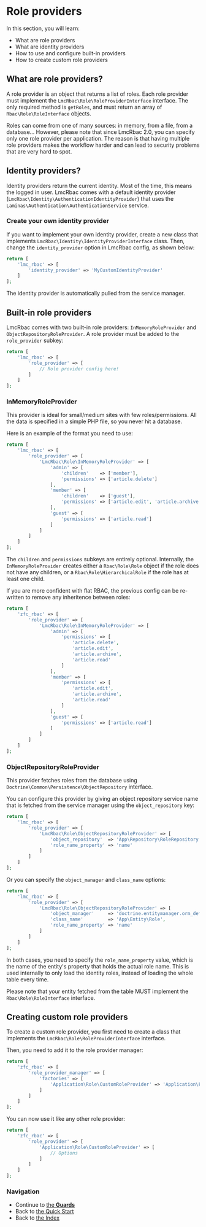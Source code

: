 # Role providers

In this section, you will learn:

* What are role providers
* What are identity providers
* How to use and configure built-in providers
* How to create custom role providers

## What are role providers?

A role provider is an object that returns a list of roles. Each role provider must implement the
`LmcRbac\Role\RoleProviderInterface` interface. The only required method is `getRoles`, and must return an array
of `Rbac\Role\RoleInterface` objects.

Roles can come from one of many sources: in memory, from a file, from a database... However, please note that since LmcRbac
2.0, you can specify only one role provider per application. The reason is that having multiple role providers makes
the workflow harder and can lead to security problems that are very hard to spot.

## Identity providers?

Identity providers return the current identity. Most of the time, this means the logged in user. LmcRbac comes with a
default identity provider (`LmcRbac\Identity\AuthenticationIdentityProvider`) that uses the
`Laminas\Authentication\AuthenticationService` service.

### Create your own identity provider

If you want to implement your own identity provider, create a new class that implements
`LmcRbac\Identity\IdentityProviderInterface` class. Then, change the `identity_provider` option in LmcRbac config,
as shown below:

```php
return [
    'lmc_rbac' => [
        'identity_provider' => 'MyCustomIdentityProvider'
    ]
];
```

The identity provider is automatically pulled from the service manager.

## Built-in role providers

LmcRbac comes with two built-in role providers: `InMemoryRoleProvider` and `ObjectRepositoryRoleProvider`. A role
provider must be added to the `role_provider` subkey:

```php
return [
    'lmc_rbac' => [
        'role_provider' => [
            // Role provider config here!
        ]
    ]
];
```

### InMemoryRoleProvider

This provider is ideal for small/medium sites with few roles/permissions. All the data is specified in a simple
PHP file, so you never hit a database.

Here is an example of the format you need to use:

```php
return [
    'lmc_rbac' => [
        'role_provider' => [
            'LmcRbac\Role\InMemoryRoleProvider' => [
                'admin' => [
                    'children'    => ['member'],
                    'permissions' => ['article.delete']
                ],
                'member' => [
                    'children'    => ['guest'],
                    'permissions' => ['article.edit', 'article.archive']
                ],
                'guest' => [
                    'permissions' => ['article.read']
                ]
            ]
        ]
    ]
];
```

The `children` and `permissions` subkeys are entirely optional. Internally, the `InMemoryRoleProvider` creates
either a `Rbac\Role\Role` object if the role does not have any children, or a `Rbac\Role\HierarchicalRole` if
the role has at least one child.

If you are more confident with flat RBAC, the previous config can be re-written to remove any inheritence between roles:

```php
return [
    'zfc_rbac' => [
        'role_provider' => [
            'LmcRbac\Role\InMemoryRoleProvider' => [
                'admin' => [
                    'permissions' => [
                        'article.delete',
                        'article.edit',
                        'article.archive',
                        'article.read'
                    ]
                ],
                'member' => [
                    'permissions' => [
                        'article.edit',
                        'article.archive',
                        'article.read'
                    ]
                ],
                'guest' => [
                    'permissions' => ['article.read']
                ]
            ]
        ]
    ]
];
```

### ObjectRepositoryRoleProvider

This provider fetches roles from the database using `Doctrine\Common\Persistence\ObjectRepository` interface.

You can configure this provider by giving an object repository service name that is fetched from the service manager
using the `object_repository` key:

```php
return [
    'lmc_rbac' => [
        'role_provider' => [
            'LmcRbac\Role\ObjectRepositoryRoleProvider' => [
                'object_repository'  => 'App\Repository\RoleRepository',
                'role_name_property' => 'name'
            ]
        ]
    ]
];
```

Or you can specify the `object_manager` and `class_name` options:

```php
return [
    'lmc_rbac' => [
        'role_provider' => [
            'LmcRbac\Role\ObjectRepositoryRoleProvider' => [
                'object_manager'     => 'doctrine.entitymanager.orm_default',
                'class_name'         => 'App\Entity\Role',
                'role_name_property' => 'name'
            ]
        ]
    ]
];
```

In both cases, you need to specify the `role_name_property` value, which is the name of the entity's property
that holds the actual role name. This is used internally to only load the identity roles, instead of loading
the whole table every time.

Please note that your entity fetched from the table MUST implement the `Rbac\Role\RoleInterface` interface.

## Creating custom role providers

To create a custom role provider, you first need to create a class that implements the `LmcRbac\Role\RoleProviderInterface`
interface.

Then, you need to add it to the role provider manager:

```php
return [
    'zfc_rbac' => [
        'role_provider_manager' => [
            'factories' => [
                'Application\Role\CustomRoleProvider' => 'Application\Factory\CustomRoleProviderFactory'
            ]
        ]    
    ]
];
```

You can now use it like any other role provider:

```php
return [
    'zfc_rbac' => [
        'role_provider' => [
            'Application\Role\CustomRoleProvider' => [
                // Options
            ]
        ]
    ]
];
```

### Navigation

* Continue to [the **Guards**](04.%20Guards.md)
* Back to [the Quick Start](02.%20Quick%20Start.md)
* Back to [the Index](README.md)
